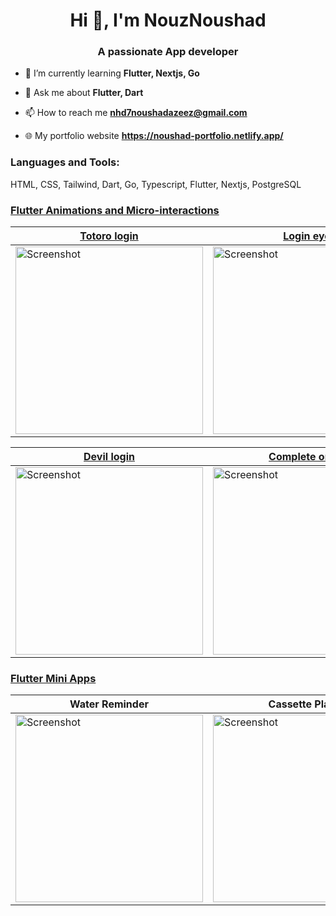 <h1 align="center">Hi 👋, I'm NouzNoushad</h1>
<h3 align="center">A passionate App developer</h3>

- 🌱 I’m currently learning **Flutter, Nextjs, Go**

- 💬 Ask me about **Flutter, Dart**

- 📫 How to reach me **nhd7noushadazeez@gmail.com**

- 🌐 My portfolio website **https://noushad-portfolio.netlify.app/**

<h3 align="left">Languages and Tools:</h3>
<p align="left"> HTML, CSS, Tailwind, Dart, Go, Typescript, Flutter, Nextjs, PostgreSQL </p>

### [Flutter Animations and Micro-interactions](https://github.com/NouzNoushad/Flutter-Animations-and-Micro-interactions)

|[Totoro login]( https://github.com/NouzNoushad/flutter_custompaint_animations/tree/master/totoro_login/lib)|[ Login eye]( https://github.com/NouzNoushad/flutter_custompaint_animations/tree/master/login_eye/lib)|[ Original timer]( https://github.com/NouzNoushad/flutter_custompaint_animations/tree/master/original_timer/lib)|[Pencil cutter]( https://github.com/NouzNoushad/flutter_custompaint_animations/tree/master/pencil_cutter/lib)|[Monster eats]( https://github.com/NouzNoushad/flutter_custompaint_animations/tree/master/monster_eats/lib)
|--|--|--|--|--|
<img src="https://github.com/NouzNoushad/flutter_custompaint_animations/blob/master/totoro_login/totoro_login.gif"  height="300" alt="Screenshot" height="500" alt="Screenshot"/>|<img src="https://github.com/NouzNoushad/flutter_custompaint_animations/blob/master/login_eye/login_eye.gif" height="300" alt="Screenshot"/>|<img src="https://github.com/NouzNoushad/flutter_custompaint_animations/blob/master/original_timer/original_timer.gif"  height="300" alt="Screenshot" height="500" alt="Screenshot"/>|<img src="https://github.com/NouzNoushad/flutter_custompaint_animations/blob/master/pencil_cutter/pencil_cutter.gif" height="300" alt="Screenshot" height="500" alt="Screenshot"/>|<img src="https://github.com/NouzNoushad/flutter_custompaint_animations/blob/master/monster_eats/monster_eats.gif" height="300" alt="Screenshot" height="500" alt="Screenshot"/>

[ Devil login](https://github.com/NouzNoushad/flutter_custompaint_animations/tree/master/devil_login/lib) |[Complete order]( https://github.com/NouzNoushad/flutter_custompaint_animations/tree/master/complete_order/lib)|[ Download concept]( https://github.com/NouzNoushad/flutter_custompaint_animations/tree/master/download_concept/lib)|[ Hand switch]( https://github.com/NouzNoushad/flutter_custompaint_animations/tree/master/hand_switch/lib)|[ Loading hand]( https://github.com/NouzNoushad/flutter_custompaint_animations/tree/master/loading_hand/lib)
|--|--|--|--|--|
<img src="https://github.com/NouzNoushad/flutter_custompaint_animations/blob/master/devil_login/devil_login.gif" height="300" alt="Screenshot"/>|<img src="https://github.com/NouzNoushad/flutter_custompaint_animations/blob/master/complete_order/complete_order.gif" height="300" alt="Screenshot"/>|<img src="https://github.com/NouzNoushad/flutter_custompaint_animations/blob/master/download_concept/download_concept.gif" height="300" alt="Screenshot"/>|<img src="https://github.com/NouzNoushad/flutter_custompaint_animations/blob/master/hand_switch/hand_switch.gif" height="300" alt="Screenshot"/>|<img src="https://github.com/NouzNoushad/flutter_custompaint_animations/blob/master/loading_hand/loading_hand.gif"  height="300" alt="Screenshot" height="500" alt="Screenshot"/>

### [Flutter Mini Apps](https://github.com/NouzNoushad/Flutter-Mini-Apps)

|Water Reminder|Cassette Player|Big Pomodoro|Habit Tracker|Tabata Timer
|--|--|--|--|--|
<img src="https://github.com/NouzNoushad/Mini-Apps-Screenshots/blob/master/water_reminder/wr11.jpg" height="300" alt="Screenshot"/>|<img src="https://github.com/NouzNoushad/Mini-Apps-Screenshots/blob/master/cassette_music_player/cmp5.jpg" height="300" alt="Screenshot"/>|<img src="https://github.com/NouzNoushad/Mini-Apps-Screenshots/blob/master/big_pomodoro/bp1.jpg" height="300" alt="Screenshot"/>|<img src="https://github.com/NouzNoushad/Mini-Apps-Screenshots/blob/master/habit_tracker/ht1.jpg" height="300" alt="Screenshot"/>|<img src="https://github.com/NouzNoushad/Mini-Apps-Screenshots/blob/master/tabata_timer/tb3.jpg" height="300" alt="Screenshot"/>
